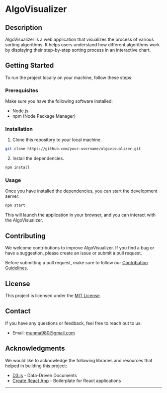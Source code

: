 # AlgoVisualizer


## Description

AlgoVisualizer is a web application that visualizes the process of various sorting algorithms. It helps users understand how different algorithms work by displaying their step-by-step sorting process in an interactive chart.


## Getting Started

To run the project locally on your machine, follow these steps:

### Prerequisites

Make sure you have the following software installed:

- Node.js
- npm (Node Package Manager)

### Installation

1. Clone this repository to your local machine.

```bash
git clone https://github.com/your-username/algovisualizer.git
```

2. Install the dependencies.

```bash
npm install
```

### Usage

Once you have installed the dependencies, you can start the development server:

```bash
npm start
```

This will launch the application in your browser, and you can interact with the AlgoVisualizer.

## Contributing

We welcome contributions to improve AlgoVisualizer. If you find a bug or have a suggestion, please create an issue or submit a pull request.

Before submitting a pull request, make sure to follow our [Contribution Guidelines](CONTRIBUTING.md).

## License

This project is licensed under the [MIT License](LICENSE).

## Contact

If you have any questions or feedback, feel free to reach out to us:

- Email: munma980@gmail.com

## Acknowledgments

We would like to acknowledge the following libraries and resources that helped in building this project:

- [D3.js](https://d3js.org) - Data-Driven Documents
- [Create React App](https://create-react-app.dev) - Boilerplate for React applications

---

